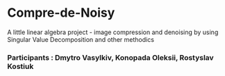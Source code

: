 # Compre-de-Noisy
A little linear algebra project - image compression and denoising by using Singular Value Decomposition and other methodics

### Participants : Dmytro Vasylkiv, Konopada Oleksii, Rostyslav Kostiuk
